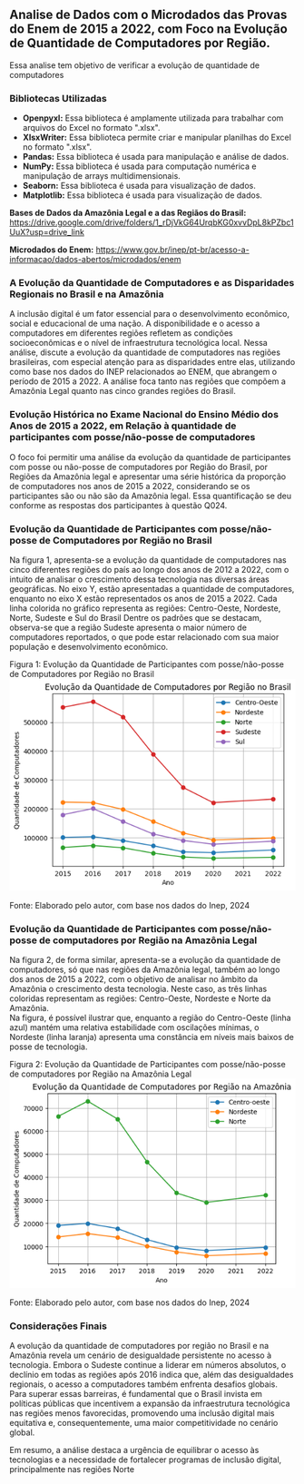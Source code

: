 ## Analise de Dados com o Microdados das Provas do Enem de 2015 a 2022, com Foco na Evolução de Quantidade de Computadores por Região.
Essa analise tem objetivo de verificar a evolução de quantidade de computadores

### Bibliotecas Utilizadas

* **Openpyxl:** Essa biblioteca é amplamente utilizada para trabalhar com arquivos do Excel no formato ".xlsx".
* **XlsxWriter:** Essa biblioteca permite criar e manipular planilhas do Excel no formato ".xlsx".
* **Pandas:** Essa biblioteca é usada para manipulação e análise de dados.
* **NumPy:** Essa biblioteca é usada para computação numérica e manipulação de arrays multidimensionais.
* **Seaborn:** Essa biblioteca é usada para visualização de dados.
* **Matplotlib:** Essa biblioteca é usada para visualização de dados.



**Bases de Dados da Amazônia Legal e a das Regiãos do Brasil:** https://drive.google.com/drive/folders/1_rDjVkG64UrqbKG0xvvDpL8kPZbc1UuX?usp=drive_link

**Microdados do Enem:** https://www.gov.br/inep/pt-br/acesso-a-informacao/dados-abertos/microdados/enem

### A Evolução da Quantidade de Computadores e as Disparidades Regionais no Brasil e na Amazônia
A inclusão digital é um fator essencial para o desenvolvimento econômico, social e educacional de uma nação. A disponibilidade e o acesso a computadores em diferentes regiões refletem as condições socioeconômicas e o nível de infraestrutura tecnológica local. Nessa análise, discute a evolução da quantidade de computadores nas regiões brasileiras, com especial atenção para as disparidades entre elas, utilizando como base nos dados do INEP relacionados ao ENEM, que abrangem o período de 2015 a 2022. A análise foca tanto nas regiões que compõem a Amazônia Legal quanto nas cinco grandes regiões do Brasil.

 ### Evolução Histórica no Exame Nacional do Ensino Médio dos Anos de 2015 a 2022, em Relação à quantidade de participantes com posse/não-posse de computadores
O foco foi permitir uma análise da evolução da quantidade de participantes com posse ou não-posse de computadores por Região do Brasil, por Regiões da Amazônia legal e apresentar uma série histórica da proporção de computadores nos anos de 2015 a 2022, considerando se os participantes são ou não são da Amazônia legal. Essa quantificação se deu conforme as respostas dos participantes à questão Q024.

### Evolução da Quantidade de Participantes com posse/não-posse de Computadores por Região no Brasil
Na figura 1, apresenta-se a evolução da quantidade de computadores nas cinco diferentes regiões do país ao longo dos anos de 2012 a 2022, com o intuito de analisar o crescimento dessa tecnologia nas diversas áreas geográficas.  No eixo Y, estão apresentadas a quantidade de computadores, enquanto no eixo X estão representados os anos de 2015 a 2022. Cada linha colorida no gráfico representa as regiões: Centro-Oeste, Nordeste, Norte, Sudeste e Sul do Brasil
Dentre os padrões que se destacam, observa-se que a região Sudeste apresenta o maior número de computadores reportados, o que pode estar relacionado com sua maior população e desenvolvimento econômico. 

Figura 1: Evolução da Quantidade de Participantes com posse/não-posse de Computadores por Região no Brasil
![Brasil](<Resultados/Evolução da Quantidade de Computadores por Região no Brasil.png>)

Fonte: Elaborado pelo autor, com base nos dados do Inep, 2024

### Evolução da Quantidade de Participantes com posse/não-posse de computadores por Região na Amazônia Legal
Na figura 2, de forma similar, apresenta-se a evolução da quantidade de computadores, só que nas regiões da Amazônia legal,  também ao longo dos anos de 2015 a 2022, com o objetivo de analisar no âmbito da Amazônia o crescimento desta tecnologia.   Neste caso, as três  linhas coloridas representam as regiões: Centro-Oeste, Nordeste e Norte da Amazônia.  
Na figura, é possível ilustrar que, enquanto a região do Centro-Oeste (linha azul) mantém uma relativa estabilidade com oscilações mínimas, o Nordeste (linha laranja) apresenta uma constância em níveis mais baixos de posse de tecnologia.

Figura 2: Evolução da Quantidade de Participantes com posse/não-posse de computadores por Região na Amazônia Legal
![Amazonia](<Resultados/Evolução da Quantidade de Computadores por Região na Amazônia.png>)

Fonte: Elaborado pelo autor, com base nos dados do Inep, 2024

### Considerações Finais
A evolução da quantidade de computadores por região no Brasil e na Amazônia revela um cenário de desigualdade persistente no acesso à tecnologia. Embora o Sudeste continue a liderar em números absolutos, o declínio em todas as regiões após 2016 indica que, além das desigualdades regionais, o acesso a computadores também enfrenta desafios globais. Para superar essas barreiras, é fundamental que o Brasil invista em políticas públicas que incentivem a expansão da infraestrutura tecnológica nas regiões menos favorecidas, promovendo uma inclusão digital mais equitativa e, consequentemente, uma maior competitividade no cenário global.

Em resumo, a análise destaca a urgência de equilibrar o acesso às tecnologias e a necessidade de fortalecer programas de inclusão digital, principalmente nas regiões Norte
